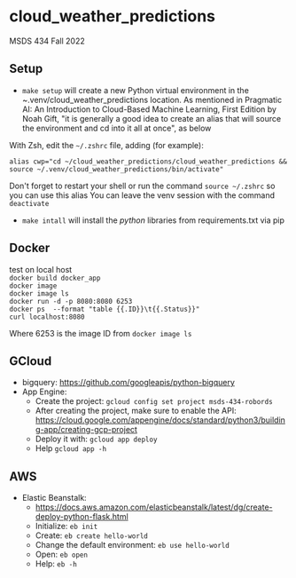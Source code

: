 # cloud_weather_predictions
MSDS 434 Fall 2022

## Setup
* `make setup` will create a new Python virtual environment in the ~.venv/cloud_weather_predictions location. As mentioned in Pragmatic AI: An Introduction to Cloud-Based Machine 
Learning, First Edition by Noah Gift, "it is generally a good idea to create an alias that will source the environment and cd into it all at once", as below 

With Zsh, edit the `~/.zshrc` file, adding (for example):
```
alias cwp="cd ~/cloud_weather_predictions/cloud_weather_predictions && source ~/.venv/cloud_weather_predictions/bin/activate"
```
Don't forget to restart your shell or run the command `source ~/.zshrc` so you can use this alias
You can leave the venv session with the command `deactivate`

* `make intall` will install the _python_ libraries from requirements.txt via pip

## Docker
test on local host     
`docker build docker_app`     
`docker image`    
`docker image ls`     
`docker run -d -p 8080:8080 6253`     
`docker ps  --format "table {{.ID}}\t{{.Status}}"`     
`curl localhost:8080`    
    
Where 6253 is the image ID from `docker image ls`
     
## GCloud
* bigquery: https://github.com/googleapis/python-bigquery
* App Engine: 
  * Create the project:
`gcloud config set project msds-434-robords`
  * After creating the project, make sure to enable the API: https://cloud.google.com/appengine/docs/standard/python3/building-app/creating-gcp-project
  * Deploy it with: `gcloud app deploy`
  * Help `gcloud app -h`

## AWS
* Elastic Beanstalk:
  * https://docs.aws.amazon.com/elasticbeanstalk/latest/dg/create-deploy-python-flask.html
  * Initialize: `eb init`
  * Create: `eb create hello-world`
  * Change the default environment: `eb use hello-world`
  * Open: `eb open`
  * Help: `eb -h`

